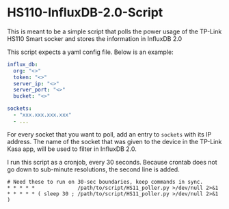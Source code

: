# HS110-InfluxDB-2.0-Script
This is meant to be a simple script that polls the power usage of the TP-Link HS110 Smart socker and stores the information in InfluxDB 2.0

This script expects a yaml config file. Below is an example:

```yaml
influx_db:
  org: "<>"
  token: "<>"
  server_ip: "<>"
  server_port: "<>"
  bucket: "<>"

sockets:
  - "xxx.xxx.xxx.xxx"
  - ...
```

For every socket that you want to poll, add an entry to `sockets` with its IP address.
The name of the socket that was given to the device in the TP-Link Kasa app, will be used to filter in InfluxDB 2.0.

I run this script as a cronjob, every 30 seconds.
Because crontab does not go down to sub-minute resolutions, the second line is added.

```
# Need these to run on 30-sec boundaries, keep commands in sync.
* * * * *              /path/to/script/HS11_poller.py >/dev/null 2>&1
* * * * * ( sleep 30 ; /path/to/script/HS11_poller.py >/dev/null 2>&1 )
```